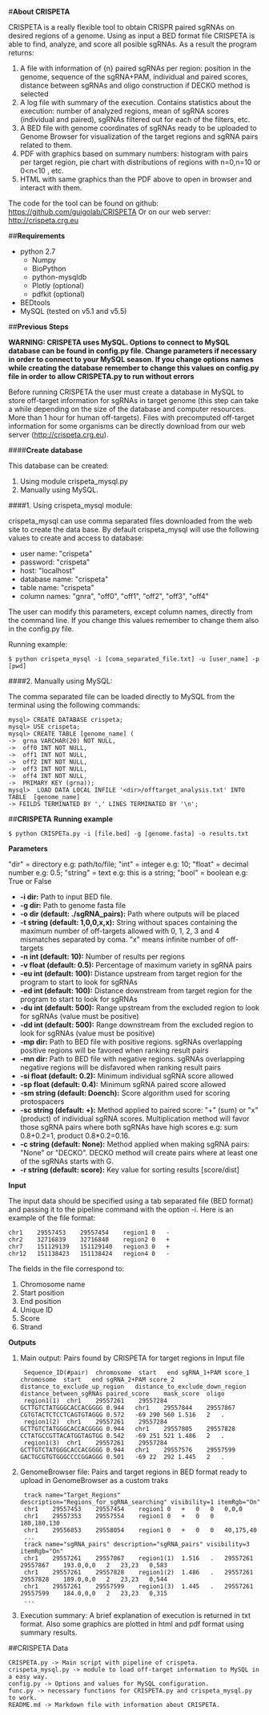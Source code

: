 #**About CRISPETA**
		                            
CRISPETA is a really flexible tool to obtain CRISPR paired sgRNAs on desired regions of a genome. Using as input a BED format file CRISPETA is able to find, analyze, and score all posible sgRNAs. As a result the program returns:

1. A file with information of {n} paired sgRNAs per region: position in the genome, sequence of the sgRNA+PAM, individual and paired scores, distance between sgRNAs and oligo construction if DECKO method is selected
2. A log file with summary of the execution. Contains statistics about the execution: number of analyzed regions, mean of sgRNA scores (individual and paired), sgRNAs filtered out for each of the filters, etc.
3. A BED file with genome coordinates of sgRNAs ready to be uploaded to Genome Browser for visualization of the target regions and sgRNA pairs related to them.
4. PDF with graphics based on summary numbers: histogram with pairs per target region, pie chart with distributions of regions with n=0,n=10 or 0<n<10 , etc.
5. HTML with same graphics than the PDF above to open in browser and interact with them.

The code for the tool can be found on github: https://github.com/guigolab/CRISPETA
Or on our web server: http://crispeta.crg.eu


##**Requirements**

* python 2.7
    * Numpy
    * BioPython
    * python-mysqldb
    * Plotly (optional)
    * pdfkit (optional)
* BEDtools
* MySQL (tested on v5.1 and v5.5)
	

##**Previous Steps**

**WARNING: CRISPETA uses MySQL. Options to connect to MySQL database can be found in config.py file. Change parameters if necessary in order to connect to your MySQL season. If you change options names while creating the database remember to change this values on config.py file in order to allow CRISPETA.py to run without errors**

Before running CRISPETA the user must create a database in MySQL to store off-target information for sgRNAs in target genome (this step can take a while depending on the size of the database and computer resources. More than 1 hour for human off-targets). Files with precomputed off-target information for some organisms can be directly download from our web server (http://crispeta.crg.eu).

####**Create database**

This database can be created:

1. Using module crispeta_mysql.py
2. Manually using MySQL.

####1. Using crispeta_mysql module:

crispeta_mysql can use comma separated files downloaded from the web site to create the data base. By default crispeta_mysql will use the following values to create and access to database:	

* user name: "crispeta"
* password: "crispeta"
* host: "localhost"
* database name: "crispeta"
* table name: "crispeta"
* column names: "gnra", "off0", "off1", "off2", "off3", "off4"

The user can modify this parameters, except column names, directly from the command line. If you change this values remember to change them also in the config.py file.

Running example:

	$ python crispeta_mysql -i [coma_separated_file.txt] -u [user_name] -p [pwd]

####2. Manually using MySQL:

The comma separated file can be loaded directly to MySQL from the terminal using the following commands:
		
	mysql> CREATE DATABASE crispeta;
	mysql> USE crispeta;
	mysql> CREATE TABLE [genome_name] (
	->	grna VARCHAR(20) NOT NULL,
	->	off0 INT NOT NULL,
	->	off1 INT NOT NULL,
	->	off2 INT NOT NULL,
	->	off3 INT NOT NULL,
	->	off4 INT NOT NULL,
	->	PRIMARY KEY (grna));
	mysql>	LOAD DATA LOCAL INFILE '<dir>/offtarget_analysis.txt' INTO TABLE  [genome_name]
	-> FEILDS TERMINATED BY ',' LINES TERMINATED BY '\n';
	
##**CRISPETA**
**Running example**

	$ python CRISPETa.py -i [file.bed] -g [genome.fasta] -o results.txt 
	
**Parameters**

"dir" = directory e.g: path/to/file; "int" = integer e.g: 10;  "float" = decimal number e.g: 0.5;  "string" = text e.g: this is a string;  "bool" = boolean e.g: True or False
  
- **-i dir:** Path to input BED file.
- **-g dir:** Path to genome fasta file
- **-o dir (default: ./sgRNA_pairs):** Path where outputs will be placed
- **-t string (default: 1,0,0,x,x):** String without spaces containing the maximum number of off-targets allowed with 0, 1, 2, 3 and 4 mismatches separated by coma. "x" means infinite number of off-targets
- **-n int (default: 10):** Number of results per regions
- **-v float (default: 0.5):** Percentage of maximum variety in sgRNA pairs 
- **-eu int (default: 100):** Distance upstream from target region for the program to start to look for sgRNAs
- **-ed int (default: 100):** Distance downstream from target region for the program to start to look for sgRNAs
- **-du int (default: 500):** Range upstream from the excluded region to look for sgRNAs (value must be positive)
- **-dd int (default: 500):** Range downstream from the excluded region to look for sgRNAs (value must be positive)
- **-mp dir:** Path to BED file with positive regions. sgRNAs overlapping positive regions will be favored when ranking result pairs
- **-mn dir:** Path to BED file with negative regions. sgRNAs overlapping negative regions will be disfavored when ranking result pairs
- **-si float (default: 0.2):** Minimum individual sgRNA score allowed
- **-sp float (default: 0.4):** Minimum sgRNA paired score allowed
- **-sm string (default: Doench):** Score algorithm used for scoring protospacers
- **-sc string (default: +):** Method applied to paired score: "+" (sum) or "x" (product) of individual sgRNA scores. Multiplication method will favor those sgRNA pairs where both sgRNAs have high scores e.g: sum 0.8+0.2=1, product 0.8*0.2=0.16.
- **-c string (default: None):** Method applied when making sgRNA pairs: "None" or "DECKO". DECKO method will create pairs where at least one of the sgRNAs starts with G.
- **-r string (default: score):** Key value for sorting results [score/dist]

**Input** 

The input data should be specified using a tab separated file (BED format) and passing it to the pipeline command with the option -i. Here is an example of the file format:

	chr1	29557453	29557454	region1	0	-
	chr2	32716839	32716840	region2	0	+
	chr7	151129139	151129140	region3	0	+
	chr12	151138423	151138424	region4	0	-

The fields in the file correspond to:

1. Chromosome name
2. Start position
3. End position
4. Unique ID
5. Score
6. Strand
    
**Outputs**

1. Main output: Pairs found by CRISPETA for target regions in Input file

		Sequence_ID(#pair)	chromosome	start	end	sgRNA_1+PAM	score_1	chromosome	start	end	sgRNA_2+PAM	score_2	distance_to_exclude_up_region	distance_to_exclude_down_region	distance_between_sgRNAs	paired_score	mask_score	oligo
		region1(1)	chr1	29557261	29557284	GCTTGTCTATGGGCACCACGGGG	0.944	chr1	29557844	29557867	CGTGTACTCTCCTCAGTGTAGGG	0.572	-69	290	560	1.516	2	.
		region1(2)	chr1	29557261	29557284	GCTTGTCTATGGGCACCACGGGG	0.944	chr1	29557805	29557828	CCTATGCCGTTACATGGTAGTGG	0.542	-69	251	521	1.486	2	.
		region1(3)	chr1	29557261	29557284	GCTTGTCTATGGGCACCACGGGG	0.944	chr1	29557576	29557599	GACTGCGTGTGGGCCCCGGAGGG	0.501	-69	22	292	1.445	2	.

2. GenomeBrowser file: Pairs and target regions in BED format ready to upload in GenomeBrowser as a custom traks

		track name="Target_Regions" description="Regions_for_sgRNA_searching" visibility=1 itemRgb="On"
		chr1	29557453	29557454	region1	0	+	0	0	0,0,0
		chr1	29557353	29557554	region1	0	+	0	0	180,180,130
		chr1	29556853	29558054	region1	0	+	0	0	40,175,40
		...
		track name="sgRNA_pairs" description="sgRNA_pairs" visibility=3 itemRgb="On"
		chr1	29557261	29557867	region1(1)	1.516	.	29557261	29557867	193.0,0,0	2	23,23	0,583
		chr1	29557261	29557828	region1(2)	1.486	.	29557261	29557828	189.0,0,0	2	23,23	0,544
		chr1	29557261	29557599	region1(3)	1.445	.	29557261	29557599	184.0,0,0	2	23,23	0,315
		...

3. Execution summary: A brief explanation of execution is returned in txt format. Also some graphics are plotted in html and pdf format using summary results.


##CRISPETA Data

    CRISPETA.py -> Main script with pipeline of crispeta.
    crispeta_mysql.py -> module to load off-target information to MySQL in a easy way.
    config.py -> Options and values for MySQL configuration.
    func.py -> necessary functions for CRISPETA.py and crispeta_mysql.py to work.
    README.md -> Markdown file with information about CRISPETA.

